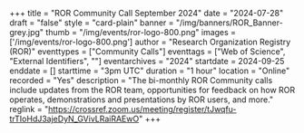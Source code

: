 +++
title = "ROR Community Call September 2024" 
date = "2024-07-28"  
draft = "false" 
style = "card-plain" 
banner = "/img/banners/ROR_Banner-grey.jpg" 
thumb = "/img/events/ror-logo-800.png" 
images = ['/img/events/ror-logo-800.png']
author = "Research Organization Registry (ROR)" 
eventtypes = ["Community Calls"]
eventtags = ["Web of Science", "External Identifiers", ""]
eventarchives = "2024"
startdate = 2024-09-25
enddate = []
starttime = "3pm UTC"
duration = "1 hour"
location = "Online"
recorded = "Yes"
description = "The bi-monthly ROR Community calls include updates from the ROR team, opportunities for feedback on how ROR operates, demonstrations and presentations by ROR users, and more."
reglink = "https://crossref.zoom.us/meeting/register/tJwqfu-trTIoHdJ3ajeDyN_GVivLRaiRAEwO"
+++

<!-- Post-event content template

## Materials 

- [Slides from event]()

<iframe src=""></iframe>

---

## Recording 

{{< youtube id="XXX" >}}

--- 

--> 
